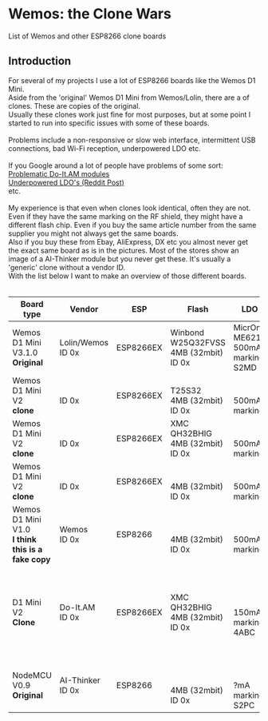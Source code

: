 # Wemos: the Clone Wars
List of Wemos and other ESP8266 clone boards


## Introduction
For several of my projects I use a lot of ESP8266 boards like the Wemos D1 Mini.<br>
Aside from the 'original' Wemos D1 Mini from Wemos/Lolin, there are a  of clones. These are copies of the original.<br>
Usually these clones work just fine for most purposes, but at some point I started to run into specific issues with some of these boards.<br>
<br>
Problems include a non-responsive or slow web interface, intermittent USB connections, bad Wi-Fi reception, underpowered LDO etc.<br>
<br>
If you Google around a lot of people have problems of some sort:<br>
[Problematic Do-It.AM modules](https://geekenargentina.wordpress.com/2019/10/08/esp8266-connectivity-troubleshooting/)<br>
[Underpowered LDO's (Reddit Post)](https://www.reddit.com/r/esp8266/comments/9iizx4/warning_clone_wemos_d1_minis_with_only_150ma_33v/)<br>
etc.<br>
<br>
My experience is that even when clones look identical, often they are not. Even if they have the same marking on the RF shield, they might have a different flash chip. Even if you buy the same article number from the same supplier you might not always get the same boards.<br>
Also if you buy these from Ebay, AliExpress, DX etc you almost never get the exact same board as is in the pictures. Most of the stores show an image of a AI-Thinker module but you never get these. It's usually a 'generic' clone without a vendor ID.
<br>
With the list below I want to make an overview of those different boards.<br>
<br>


Board type | Vendor | ESP | Flash | LDO | Purchased | Remarks | Image
--- | --- | --- | --- | --- | --- | --- | ---
|Wemos D1 Mini V3.1.0<br>**Original**|Lolin/Wemos<br>ID 0x|ESP8266EX|Winbond<br>W25Q32FVSS<br>4MB (32mbit)<br>ID 0x|MicrOne<br>ME6211<br>500mA<br>marking: S2MD|Q2 2019<br>[AliExpress: Lolin offical store](https://lolin.aliexpress.com/store/1331105)|This is the best original Wemos D1 Mini|
|Wemos D1 Mini V2<br>**clone**|<br>ID 0x|ESP8266EX|<br>T25S32<br>4MB (32mbit)<br>ID 0x|<br><br>500mA<br>marking: |Q2 2019<br>AliExpress||
|Wemos D1 Mini V2<br>**clone**|<br>ID 0x|ESP8266EX|XMC<br>QH32BHIG<br>4MB (32mbit)<br>ID 0x|<br><br>500mA<br>marking: |Q3 2019<br>AliExpress||
|Wemos D1 Mini V2<br>**clone**|<br>ID 0x|ESP8266EX|<br><br>4MB (32mbit)<br>ID 0x|<br><br>500mA<br>marking: |Q3 2019<br>AliExpress||
|Wemos D1 Mini V1.0<br>**I think this is a fake copy**|Wemos<br>ID 0x|ESP8266|<br><br>4MB (32mbit)<br>ID 0x|<br><br>500mA<br>marking: |Q3 2019<br>AliExpress||
|D1 Mini V2<br>**Clone**|Do-It.AM<br>ID 0x|ESP8266EX|XMC<br>QH32BHIG<br>4MB (32mbit)<br>ID 0x|<br><br>150mA<br>marking: 4ABC|Q1 2019<br>AliExpress|Lots of these are BAD. If the device is unresponsive or slow, throw away or remove a specific cap. [See here](https://geekenargentina.wordpress.com/2019/10/08/esp8266-connectivity-troubleshooting/)|
|NodeMCU V0.9<br>**Original**|AI-Thinker<br>ID 0x|ESP8266|<br><br>4MB (32mbit)<br>ID 0x|<br><br>?mA<br>marking: S2PC|Q4 2018<br>AliExpress||
